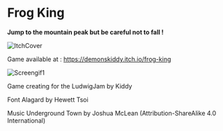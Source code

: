 # Frog King
**Jump to the mountain peak but be careful not to fall !**

![ItchCover](https://user-images.githubusercontent.com/43808018/138909089-469676e7-967f-4672-a4f3-875ccbe1cae0.gif)

Game available at : https://demonskiddy.itch.io/frog-king

![Screengif1](https://user-images.githubusercontent.com/43808018/138909104-567b791d-72d1-4841-ac40-66ff09c3a2bc.gif)

Game creating for the LudwigJam by Kiddy

Font Alagard by Hewett Tsoi

Music Underground Town by Joshua McLean (Attribution-ShareAlike 4.0 International)
